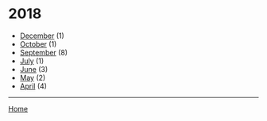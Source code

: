 # 2018

  * [December](./2018-12.md) (1)
  * [October](./2018-10.md) (1)
  * [September](./2018-09.md) (8)
  * [July](./2018-07.md) (1)
  * [June](./2018-06.md) (3)
  * [May](./2018-05.md) (2)
  * [April](./2018-04.md) (4)

----

[Home](../)
